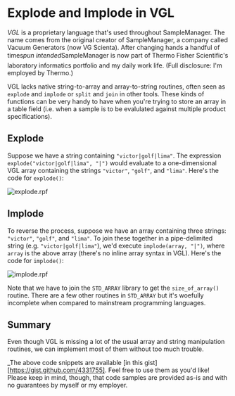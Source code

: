 # Explode and Implode in VGL

_VGL_ is a proprietary language that's used throughout SampleManager.  The name comes from the original creator of SampleManager, a company called Vacuum Generators (now VG Scienta).  After changing hands a handful of times&#151;_pun intended_&#151;SampleManager is now part of Thermo Fisher Scientific's laboratory informatics portfolio and my daily work life.  (Full disclosure: I'm employed by Thermo.)

VGL lacks native string-to-array and array-to-string routines, often seen as `explode` and `implode` or `split` and `join` in other tools.  These kinds of functions can be very handy to have when you're trying to store an array in a table field (i.e. when a sample is to be evalulated against multiple product specifications).

## Explode

Suppose we have a string containing `"victor|golf|lima"`.  The expression `explode("victor|golf|lima", "|")` would evaluate to a one-dimensional VGL array containing the strings `"victor"`, `"golf"`, and `"lima"`.  Here's the code for `explode()`:

![explode.rpf](gist:4431755)

## Implode

To reverse the process, suppose we have an array containing three strings: `"victor"`, `"golf"`, and `"lima"`.  To join these together in a pipe-delimited string (e.g. `"victor|golf|lima"`), we'd execute `implode(array, "|")`, where `array` is the above array (there's no inline array syntax in VGL).  Here's the code for `implode()`:

![implode.rpf](gist:4431755)

Note that we have to join the `STD_ARRAY` library to get the `size_of_array()` routine.  There are a few other routines in `STD_ARRAY` but it's woefully incomplete when compared to mainstream programming languages.

## Summary

Even though VGL is missing a lot of the usual array and string manipulation routines, we can implement most of them without too much trouble.

_The above code snippets are available [in this gist][https://gist.github.com/4331755].  Feel free to use them as you'd like!  Please keep in mind, though, that code samples are provided as-is and with no guarantees by myself or my employer.